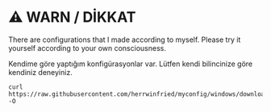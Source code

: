 # ⚠️ WARN / DİKKAT

There are configurations that I made according to myself. Please try it yourself according to your own consciousness.

Kendime göre yaptığım konfigürasyonlar var. Lütfen kendi bilincinize göre kendiniz deneyiniz.

```
curl https://raw.githubusercontent.com/herrwinfried/myconfig/windows/download.bat -O
```
